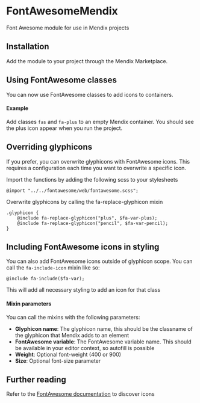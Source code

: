 # FontAwesomeMendix
Font Awesome module for use in Mendix projects

## Installation

Add the module to your project through the Mendix Marketplace. 

## Using FontAwesome classes

You can now use FontAwesome classes to add icons to containers.

#### Example

Add classes `fas` and `fa-plus` to an empty Mendix container. You should see the plus icon appear when you run the project. 

## Overriding glyphicons

If you prefer, you can overwrite glyphicons with FontAwesome icons. This requires a configuration each time you want to overwrite a specific icon. 

Import the functions by adding the following scss to your stylesheets
```
@import "../../fontawesome/web/fontawesome.scss";
```

Overwrite glyphicons by calling the fa-replace-glyphicon mixin

```
.glyphicon {
    @include fa-replace-glyphicon("plus", $fa-var-plus);
    @include fa-replace-glyphicon("pencil", $fa-var-pencil);
}
```

## Including FontAwesome icons in styling

You can also add FontAwesome icons outside of glyphicon scope. You can call the `fa-include-icon` mixin like so:

```
@include fa-include($fa-var);
```

This will add all necessary styling to add an icon for that class

#### Mixin parameters

You can call the mixins with the following parameters:

* **Glyphicon name**: The glyphicon name, this should be the classname of the glyphicon that Mendix adds to an element
* **FontAwesome variable**: The FontAwesome variable name. This should be available in your editor context, so autofill is possible
* **Weight**: Optional font-weight (400 or 900)
* **Size**: Optional font-size parameter

## Further reading

Refer to the [FontAwesome documentation](https://fontawesome.com/) to discover icons